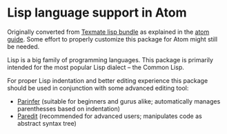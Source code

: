 # Lisp language support in Atom

Originally converted from [Texmate lisp bundle](https://github.com/textmate/lisp.tmbundle) as explained in the [atom guide](http://atom.io/docs/latest/converting-a-text-mate-bundle).
Some effort to properly customize this package for Atom might still be needed.

Lisp is a big family of programming languages. This package is primarily intended for the most popular Lisp dialect – the Common Lisp.

For proper Lisp indentation and better editing experience this package should be used in conjunction with some advanced editing tool:
- [Parinfer](https://atom.io/packages/parinfer) (suitable for beginners and gurus alike; automatically manages parenthesses based on indentation)
- [Paredit](https://atom.io/packages/lisp-paredit) (recommended for advanced users; manipulates code as abstract syntax tree)
